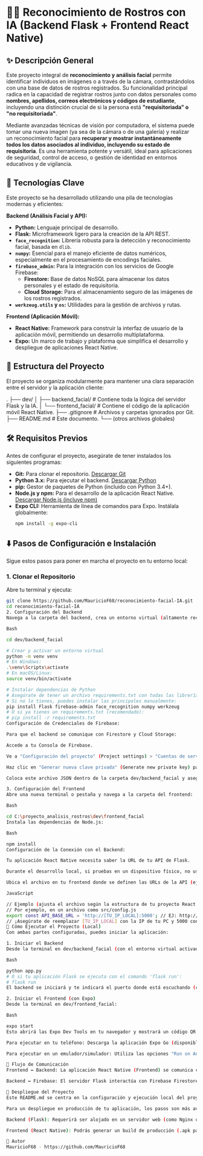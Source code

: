 # 👨‍🔬 Reconocimiento de Rostros con IA (Backend Flask + Frontend React Native)

## ✨ Descripción General

Este proyecto integral de **reconocimiento y análisis facial** permite identificar individuos en imágenes o a través de la cámara, contrastándolos con una base de datos de rostros registrados. Su funcionalidad principal radica en la capacidad de registrar rostros junto con datos personales como **nombres, apellidos, correos electrónicos y códigos de estudiante**, incluyendo una distinción crucial de si la persona está **"requisitoriada" o "no requisitoriada"**.

Mediante avanzadas técnicas de visión por computadora, el sistema puede tomar una nueva imagen (ya sea de la cámara o de una galería) y realizar un reconocimiento facial para **recuperar y mostrar instantáneamente todos los datos asociados al individuo, incluyendo su estado de requisitoria**. Es una herramienta potente y versátil, ideal para aplicaciones de seguridad, control de acceso, o gestión de identidad en entornos educativos y de vigilancia.

## 🚀 Tecnologías Clave

Este proyecto se ha desarrollado utilizando una pila de tecnologías modernas y eficientes:

**Backend (Análisis Facial y API):**
* **Python:** Lenguaje principal de desarrollo.
* **Flask:** Microframework ligero para la creación de la API REST.
* **`face_recognition`:** Librería robusta para la detección y reconocimiento facial, basada en `dlib`.
* **`numpy`:** Esencial para el manejo eficiente de datos numéricos, especialmente en el procesamiento de encodings faciales.
* **`firebase_admin`:** Para la integración con los servicios de Google Firebase:
    * **Firestore:** Base de datos NoSQL para almacenar los datos personales y el estado de requisitoria.
    * **Cloud Storage:** Para el almacenamiento seguro de las imágenes de los rostros registrados.
* **`werkzeug.utils` y `os`:** Utilidades para la gestión de archivos y rutas.

**Frontend (Aplicación Móvil):**
* **React Native:** Framework para construir la interfaz de usuario de la aplicación móvil, permitiendo un desarrollo multiplataforma.
* **Expo:** Un marco de trabajo y plataforma que simplifica el desarrollo y despliegue de aplicaciones React Native.

## 📂 Estructura del Proyecto

El proyecto se organiza modularmente para mantener una clara separación entre el servidor y la aplicación cliente:

.
├── dev/
│   ├── backend_facial/    # Contiene toda la lógica del servidor Flask y la IA.
│   └── frontend_facial/   # Contiene el código de la aplicación móvil React Native.
├── .gitignore             # Archivos y carpetas ignorados por Git.
├── README.md              # Este documento.
└── (otros archivos globales)


## 🛠️ Requisitos Previos

Antes de configurar el proyecto, asegúrate de tener instalados los siguientes programas:

* **Git:** Para clonar el repositorio. [Descargar Git](https://git-scm.com/downloads)
* **Python 3.x:** Para ejecutar el backend. [Descargar Python](https://www.python.org/downloads/)
* **pip:** Gestor de paquetes de Python (incluido con Python 3.4+).
* **Node.js y npm:** Para el desarrollo de la aplicación React Native. [Descargar Node.js (incluye npm)](https://nodejs.org/es/download/)
* **Expo CLI:** Herramienta de línea de comandos para Expo. Instálala globalmente:
    ```bash
    npm install -g expo-cli
    ```

## ⬇️ Pasos de Configuración e Instalación

Sigue estos pasos para poner en marcha el proyecto en tu entorno local:

### 1. Clonar el Repositorio

Abre tu terminal y ejecuta:

```bash
git clone https://github.com/MauricioF68/reconocimiento-facial-IA.git
cd reconocimiento-facial-IA
2. Configuración del Backend
Navega a la carpeta del backend, crea un entorno virtual (altamente recomendado) e instala las dependencias.

Bash

cd dev/backend_facial

# Crear y activar un entorno virtual
python -m venv venv
# En Windows:
.\venv\Scripts\activate
# En macOS/Linux:
source venv/bin/activate

# Instalar dependencias de Python
# Asegúrate de tener un archivo requirements.txt con todas las librerías listadas.
# Si no lo tienes, puedes instalar las principales manualmente:
pip install Flask firebase-admin face_recognition numpy werkzeug
# O si ya tienes un requirements.txt (recomendado):
# pip install -r requirements.txt
Configuración de Credenciales de Firebase:

Para que el backend se comunique con Firestore y Cloud Storage:

Accede a tu Consola de Firebase.

Ve a "Configuración del proyecto" (Project settings) > "Cuentas de servicio" (Service accounts).

Haz clic en "Generar nueva clave privada" (Generate new private key) para descargar un archivo JSON (ej. tu-proyecto-firebase-adminsdk-xxxxx.json).

Coloca este archivo JSON dentro de la carpeta dev/backend_facial y asegúrate de que tu código Flask lo referencie correctamente.

3. Configuración del Frontend
Abre una nueva terminal o pestaña y navega a la carpeta del frontend:

Bash

cd C:\proyecto_analisis_rostros\dev\frontend_facial
Instala las dependencias de Node.js:

Bash

npm install
Configuración de la Conexión con el Backend:

Tu aplicación React Native necesita saber la URL de tu API de Flask.

Durante el desarrollo local, si pruebas en un dispositivo físico, no uses localhost. Deberás usar la dirección IP de tu computadora en la red local.

Ubica el archivo en tu frontend donde se definen las URLs de la API (ej. src/config.js o similar). Modifica la URL base para apuntar a tu backend.

JavaScript

// Ejemplo (ajusta el archivo según la estructura de tu proyecto React Native)
// Por ejemplo, en un archivo como src/config.js
export const API_BASE_URL = 'http://[TU_IP_LOCAL]:5000'; // EJ: http://192.168.1.100:5000
// ¡Asegúrate de reemplazar [TU_IP_LOCAL] con la IP de tu PC y 5000 con el puerto de tu backend!
🏃 Cómo Ejecutar el Proyecto (Local)
Con ambas partes configuradas, puedes iniciar la aplicación:

1. Iniciar el Backend
Desde la terminal en dev/backend_facial (con el entorno virtual activado):

Bash

python app.py
# O si tu aplicación Flask se ejecuta con el comando 'flask run':
# flask run
El backend se iniciará y te indicará el puerto donde está escuchando (comúnmente http://127.0.0.1:5000).

2. Iniciar el Frontend (con Expo)
Desde la terminal en dev/frontend_facial:

Bash

expo start
Esto abrirá las Expo Dev Tools en tu navegador y mostrará un código QR en la terminal.

Para ejecutar en tu teléfono: Descarga la aplicación Expo Go (disponible en Google Play Store y App Store). Escanea el código QR desde la app Expo Go o directamente con la cámara de tu teléfono (en iOS).

Para ejecutar en un emulador/simulador: Utiliza las opciones "Run on Android emulator" o "Run on iOS simulator" desde las Expo Dev Tools en tu navegador.

🤝 Flujo de Comunicación
Frontend ↔ Backend: La aplicación React Native (Frontend) se comunica con el servidor Flask (Backend) mediante peticiones HTTP a la API RESTful. Las imágenes y datos son enviados para registro o reconocimiento, y los resultados son recibidos y mostrados en la interfaz.

Backend ↔ Firebase: El servidor Flask interactúa con Firebase Firestore para gestionar los datos de los usuarios (nombres, estados de requisitoria) y con Firebase Cloud Storage para almacenar las imágenes de los rostros. La librería face_recognition se encarga de procesar las imágenes y generar los "encodings" faciales que son almacenados junto a los datos en Firestore, facilitando el proceso de búsqueda y comparación.

🚀 Despliegue del Proyecto
Este README.md se centra en la configuración y ejecución local del proyecto.

Para un despliegue en producción de tu aplicación, los pasos son más avanzados:

Backend (Flask): Requerirá ser alojado en un servidor web (como Nginx o Apache) junto con un servidor WSGI (como Gunicorn o uWSGI), y ser desplegado en una plataforma cloud (ej. Heroku, AWS, Google Cloud, Azure).

Frontend (React Native): Podrás generar un build de producción (.apk para Android o .ipa para iOS) utilizando los comandos de Expo, como expo build:android o expo build:ios, para su distribución en tiendas de aplicaciones.

📝 Autor
MauricioF68 - https://github.com/MauricioF68



